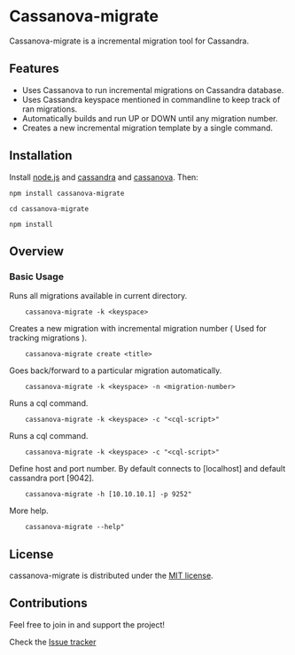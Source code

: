 # Cassanova-migrate

Cassanova-migrate is a incremental migration tool for Cassandra.

## Features
- Uses Cassanova to run incremental migrations on Cassandra database.
- Uses Cassandra keyspace mentioned in commandline to keep track of ran migrations.
- Automatically builds and run UP or DOWN until any migration number.
- Creates a new incremental migration template by a single command. 


## Installation

Install [node.js](http://nodejs.org/) and [cassandra](http://cassandra.apache.org/) and [cassanova](https://www.npmjs.com/package/cassanova). Then:

```
npm install cassanova-migrate
```

```
cd cassanova-migrate
```

```
npm install
```

## Overview

### Basic Usage

Runs all migrations available in current directory.

```
    cassanova-migrate -k <keyspace>
```

Creates a new migration with incremental migration number ( Used for tracking migrations ).

```
    cassanova-migrate create <title>
```

Goes back/forward to a particular migration automatically.

```
    cassanova-migrate -k <keyspace> -n <migration-number>
```

Runs a cql command.

```
    cassanova-migrate -k <keyspace> -c "<cql-script>"
```

Runs a cql command.

```
    cassanova-migrate -k <keyspace> -c "<cql-script>"
```

Define host and port number. By default connects to [localhost] and default cassandra port [9042].

```
    cassanova-migrate -h [10.10.10.1] -p 9252"
```

More help.

```
    cassanova-migrate --help"
```

## License

cassanova-migrate is distributed under the [MIT license](http://opensource.org/licenses/MIT).

## Contributions

Feel free to join in and support the project!

Check the [Issue tracker](https://github.com/keswanikaran/cassanova-migrate/issues)